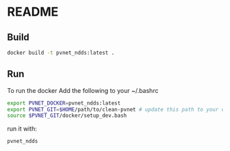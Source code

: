 # README

## Build 

```bash
docker build -t pvnet_ndds:latest .
```
## Run

To run the docker
Add the following to your ~/.bashrc

```bash
export PVNET_DOCKER=pvnet_ndds:latest
export PVNET_GIT=$HOME/path/to/clean-pvnet # update this path to your downloaded repo
source $PVNET_GIT/docker/setup_dev.bash
```

run it with:

```bash
pvnet_ndds
```
